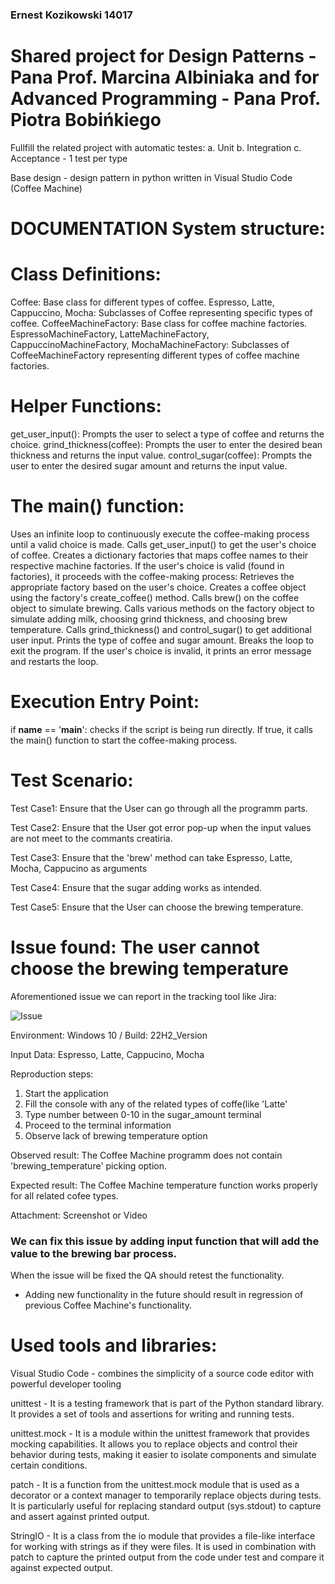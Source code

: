 ### Ernest Kozikowski 14017

# Shared project for Design Patterns - Pana Prof. Marcina Albiniaka and for Advanced Programming - Pana Prof. Piotra Bobińkiego

Fullfill the related project with automatic testes: 
a. Unit   b. Integration c. Acceptance - 1 test per type

Base design - design pattern in python written in Visual Studio Code (Coffee Machine)



# DOCUMENTATION System structure:


# Class Definitions:

Coffee: Base class for different types of coffee.
Espresso, Latte, Cappuccino, Mocha: Subclasses of Coffee representing specific types of coffee.
CoffeeMachineFactory: Base class for coffee machine factories.
EspressoMachineFactory, LatteMachineFactory, CappuccinoMachineFactory, MochaMachineFactory: Subclasses of CoffeeMachineFactory representing different types of coffee machine factories.


# Helper Functions:
get_user_input(): Prompts the user to select a type of coffee and returns the choice.
grind_thickness(coffee): Prompts the user to enter the desired bean thickness and returns the input value.
control_sugar(coffee): Prompts the user to enter the desired sugar amount and returns the input value.


# The main() function:
Uses an infinite loop to continuously execute the coffee-making process until a valid choice is made.
Calls get_user_input() to get the user's choice of coffee.
Creates a dictionary factories that maps coffee names to their respective machine factories.
If the user's choice is valid (found in factories), it proceeds with the coffee-making process:
Retrieves the appropriate factory based on the user's choice.
Creates a coffee object using the factory's create_coffee() method.
Calls brew() on the coffee object to simulate brewing.
Calls various methods on the factory object to simulate adding milk, choosing grind thickness, and choosing brew temperature.
Calls grind_thickness() and control_sugar() to get additional user input.
Prints the type of coffee and sugar amount.
Breaks the loop to exit the program.
If the user's choice is invalid, it prints an error message and restarts the loop.


# Execution Entry Point:
if __name__ == '__main__': checks if the script is being run directly.
If true, it calls the main() function to start the coffee-making process.

# Test Scenario:

Test Case1: Ensure that the User can go through all the programm parts.

Test Case2: Ensure that the User got error pop-up when the input values are not meet to the commants creatiria.

Test Case3: Ensure that the 'brew' method can take Espresso, Latte, Mocha, Cappucino as arguments

Test Case4: Ensure that the sugar adding works as intended.

Test Case5: Ensure that the User can choose the brewing temperature.

# Issue found: The user cannot choose the brewing temperature
Aforementioned issue we can report in the tracking tool like Jira:

![Issue](https://github.com/R-N3ST/WzorceProjektowe/assets/110934994/cafc2a91-a6bc-432e-8d85-5c2151f0627b)

Environment: Windows 10 / Build: 22H2_Version

Input Data:
Espresso, Latte, Cappucino, Mocha 

Reproduction steps:
1. Start the application
2. Fill the console with any of the related types of coffe(like 'Latte'
3. Type number between 0-10 in the sugar_amount terminal 
4. Proceed to the terminal information
5. Observe lack of brewing temperature option

Observed result:
The Coffee Machine programm does not contain 'brewing_temperature' picking option.

Expected result: 
The Coffee Machine temperature function works properly for all related cofee types.

Attachment: Screenshot or Video

### We can fix this issue by adding input function that will add the value to the brewing bar process.
When the issue will be fixed the QA should retest the functionality.
* Adding new functionality in the future should result in regression of previous Coffee Machine's functionality.
# Used tools and libraries: 

Visual Studio Code - combines the simplicity of a source code editor with powerful developer tooling

unittest - It is a testing framework that is part of the Python standard library. It provides a set of tools and assertions for writing and running tests.

unittest.mock - It is a module within the unittest framework that provides mocking capabilities. It allows you to replace objects and control their behavior during tests, making it easier to isolate components and simulate certain conditions.

patch - It is a function from the unittest.mock module that is used as a decorator or a context manager to temporarily replace objects during tests. It is particularly useful for replacing standard output (sys.stdout) to capture and assert against printed output.

StringIO - It is a class from the io module that provides a file-like interface for working with strings as if they were files. It is used in combination with patch to capture the printed output from the code under test and compare it against expected output.
